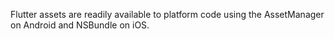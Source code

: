 Flutter assets are readily available to platform code
using the AssetManager on Android and NSBundle on iOS.
